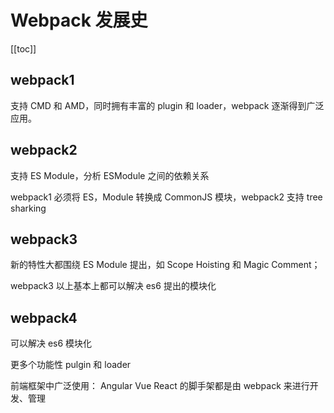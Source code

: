 # Webpack 发展史

[[toc]]

## webpack1

支持 CMD 和 AMD，同时拥有丰富的 plugin 和 loader，webpack 逐渐得到广泛应用。

## webpack2

支持 ES Module，分析 ESModule 之间的依赖关系

webpack1 必须将 ES，Module 转换成 CommonJS 模块，webpack2 支持 tree sharking

## webpack3

新的特性大都围绕 ES Module 提出，如 Scope Hoisting 和 Magic Comment；

webpack3 以上基本上都可以解决 es6 提出的模块化

## webpack4

可以解决 es6 模块化

更多个功能性 pulgin 和 loader

前端框架中广泛使用： Angular Vue React 的脚手架都是由 webpack 来进行开发、管理
